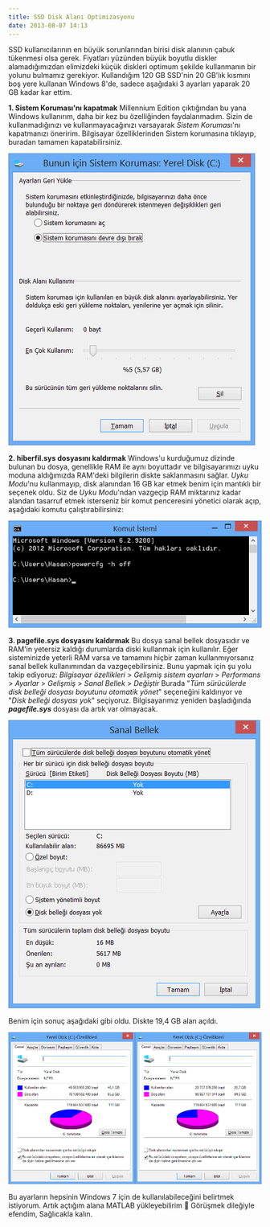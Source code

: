 ```yaml
---
title: SSD Disk Alanı Optimizasyonu
date: 2013-08-07 14:13
---
```


SSD kullanıcılarının en büyük sorunlarından birisi disk alanının çabuk tükenmesi olsa gerek. Fiyatları yüzünden büyük boyutlu diskler alamadığımızdan elimizdeki küçük diskleri optimum şekilde kullanmanın bir yolunu bulmamız gerekiyor. Kullandığım 120 GB SSD'nin 20 GB'lık kısmını boş yere kullanan Windows 8'de, sadece aşağıdaki 3 ayarları yaparak 20 GB kadar kar ettim.

<!--more-->
**1. Sistem Koruması'nı kapatmak**
Millennium Edition çıktığından bu yana Windows kullanırım, daha bir kez bu özelliğinden faydalanmadım. Sizin de kullanmadığınızı ve kullanmayacağınızı varsayarak *Sistem Koruması*'nı kapatmanızı öneririm. Bilgisayar özelliklerinden Sistem korumasına tıklayıp, buradan tamamen kapatabilirsiniz.

![sistem-korumasi](/uploads/2013/08/sistem-korumasi.png)

**2. hiberfil.sys dosyasını kaldırmak**
Windows'u kurduğumuz dizinde bulunan bu dosya, genellikle RAM ile aynı boyuttadır ve bilgisayarımızı uyku moduna aldığımızda RAM'deki bilgilerin diskte saklanmasını sağlar. *Uyku Modu*'nu kullanmayıp, disk alanından 16 GB kar etmek benim için mantıklı bir seçenek oldu. Siz de *Uyku Modu*'ndan vazgeçip RAM miktarınız kadar alandan tasarruf etmek isterseniz bir komut penceresini yönetici olarak açıp, aşağıdaki komutu çalıştırabilirsiniz:

![powercfg-h-off](/uploads/2013/08/powercfg-h-off.png)

**3. pagefile.sys dosyasını kaldırmak**
Bu dosya sanal bellek dosyasıdır ve RAM'in yetersiz kaldığı durumlarda diski kullanmak için kullanılır. Eğer sisteminizde yeterli RAM varsa ve tamamını hiçbir zaman kullanmıyorsanız sanal bellek kullanımından da vazgeçebilirsiniz.
Bunu yapmak için şu yolu takip ediyoruz: *Bilgisayar özellikleri* &gt; *Gelişmiş sistem ayarları* &gt; *Performans* &gt; *Ayarlar* &gt; *Gelişmiş* &gt; *Sanal Bellek* &gt; *Değiştir*
Burada "*Tüm sürücülerde disk belleği dosyası boyutunu otomatik yönet*" seçeneğini kaldırıyor ve "*Disk belleği dosyası yok*" seçiyoruz. Bilgisayarımız yeniden başladığında ***pagefile.sys*** dosyası da artık var olmayacak.

![sanal-bellek](/uploads/2013/08/sanal-bellek.png)

Benim için sonuç aşağıdaki gibi oldu. Diskte 19,4 GB alan açıldı.

![disk-alani-karsilastirma](/uploads/2013/08/disk-alani-karsilastirma.png)

Bu ayarların hepsinin Windows 7 için de kullanılabileceğini belirtmek istiyorum. Artık açtığım alana MATLAB yükleyebilirim 🙂
Görüşmek dileğiyle efendim,
Sağlıcakla kalın.

